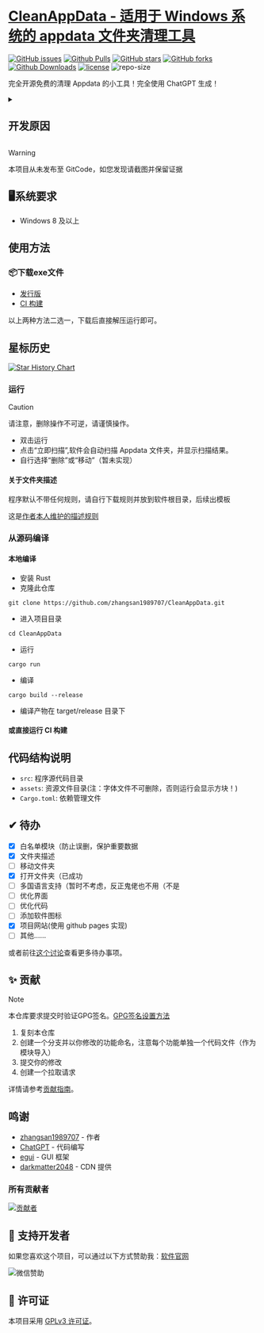 # [CleanAppData - 适用于 Windows 系统的 appdata 文件夹清理工具][repo-url]

 [![GitHub issues][issues-image]][issues-url]
 [![Github Pulls][pulls-image]][pulls-url]
 [![GitHub stars][stars-image]][stars-url]
 [![GitHub forks][forks-image]][forks-url]
 [![Github Downloads][download-image]][download-url]
 [![license][license-image]][license-url]
 ![repo-size][repo-size-image]
 <!--[![hits][hits-image]][hits-url1]-->

完全开源免费的清理 Appdata 的小工具！完全使用 ChatGPT 生成！

<details>
<summary><h2>开发原因</h2></summary>
<p>Windows系统安装的软件卸载时，即便使用专业卸载工具卸载后，appdata 中的文件仍旧不会删除，故开发此软件清理。</p>
<p>本工具使用 Rust 编写，使用 ChatGPT 生成，并使用 egui 构建 GUI。</p>
<p>本工具完全开源免费，欢迎各位大佬贡献代码。</p>
</details>

> [!warning]
>
> 本项目从未发布至 GitCode，如您发现请截图并保留证据

## 🖥系统要求
- Windows 8 及以上

## 使用方法

### 📦下载exe文件
- [发行版](https://github.com/zhangsan1989707/CleanAppData/releases/latest)
- [CI 构建](https://github.com/zhangsan1989707/CleanAppData/actions/workflows/ci.yml)


以上两种方法二选一，下载后直接解压运行即可。

## 星标历史

<a href="https://star-history.com/#zhangsan1989707/CleanAppData&Date">
 <picture>
   <source media="(prefers-color-scheme: dark)" srcset="https://api.star-history.com/svg?repos=zhangsan1989707/CleanAppData&type=Date&theme=dark" />
   <source media="(prefers-color-scheme: light)" srcset="https://api.star-history.com/svg?repos=zhangsan1989707/CleanAppData&type=Date" />
   <img alt="Star History Chart" src="https://api.star-history.com/svg?repos=zhangsan1989707/CleanAppData&type=Date" />
 </picture>
</a>

### 运行
> [!caution]
>
> 请注意，删除操作不可逆，请谨慎操作。
- 双击运行
- 点击“立即扫描”,软件会自动扫描 Appdata 文件夹，并显示扫描结果。
- 自行选择“删除”或“移动”（暂未实现）
#### 关于文件夹描述
程序默认不带任何规则，请自行下载规则并放到软件根目录，后续出模板

这是[作者本人维护的描述规则](https://github.com/zhangsan1989707/zhangsan1989707-subscription)

### 从源码编译
#### 本地编译
- 安装 Rust
- 克隆此仓库
```
git clone https://github.com/zhangsan1989707/CleanAppData.git
```
- 进入项目目录
```
cd CleanAppData
```
- 运行
```
cargo run
```
- 编译
```
cargo build --release
```
- 编译产物在 target/release 目录下
#### 或直接运行 CI 构建

## 代码结构说明
- `src`: 程序源代码目录
- `assets`: 资源文件目录(注：字体文件不可删除，否则运行会显示方块！)
- `Cargo.toml`: 依赖管理文件

## ✔ 待办
- [x] 白名单模块（防止误删，保护重要数据
- [x] 文件夹描述
- [ ] 移动文件夹
- [x] 打开文件夹（已成功
- [ ] 多国语言支持（暂时不考虑，反正鬼佬也不用（不是
- [ ] 优化界面
- [ ] 优化代码
- [ ] 添加软件图标
- [x] 项目网站(使用 github pages 实现)
- [ ] 其他……

或者前往[这个讨论](https://github.com/zhangsan1989707/CleanAppData/discussions/7)查看更多待办事项。
## ✨ 贡献
> [!note]
>
> 本仓库要求提交时验证GPG签名。[GPG签名设置方法][github-doc-gpg-url]

1. 复刻本仓库
2. 创建一个分支并以你修改的功能命名，注意每个功能单独一个代码文件（作为模块导入）
3. 提交你的修改
4. 创建一个拉取请求

详情请参考[贡献指南](CONTRIBUTING.md)。
## 鸣谢
- [zhangsan1989707](https://github.com/zhangsan1989707) - 作者
- [ChatGPT](https://chatgpt.com/) - 代码编写
- [egui](https://github.com/emilk/egui) - GUI 框架
- [darkmatter2048](https://github.com/darkmatter2048) - CDN 提供

### 所有贡献者

[![贡献者](https://contrib.rocks/image?repo=zhangsan1989707/CleanAppData)](https://github.com/zhangsan1989707/CleanAppData/graphs/contributors)

## 🤝 支持开发者

如果您喜欢这个项目，可以通过以下方式赞助我：[软件官网](http://adc.dyblog.online/donate.html)

![微信赞助](./readme/wechat.png)

## 📝 许可证
本项目采用 [GPLv3 许可证](LICENSE)。

<!-- 链接开始 -->
[issues-url]: https://github.com/zhangsan1989707/CleanAppData/issues "议题"
[issues-image]: https://img.shields.io/github/issues/zhangsan1989707/CleanAppData?style=flat-square&logo=github&label=议题

[pulls-url]: https://github.com/zhangsan1989707/CleanAppData/pulls "拉取请求"
[pulls-image]: https://img.shields.io/github/issues-pr-raw/zhangsan1989707/CleanAppData?style=flat&logo=github&%3Fcolor%3Dgreen&label=%E6%8B%89%E5%8F%96%E8%AF%B7%E6%B1%82

[stars-url]: https://github.com/zhangsan1989707/CleanAppData/stargazers "星标"
[stars-image]: https://img.shields.io/github/stars/zhangsan1989707/CleanAppData?style=flat-square&logo=github&label=星标

[forks-url]: https://github.com/zhangsan1989707/CleanAppData/fork "复刻"
[forks-image]: https://img.shields.io/github/forks/zhangsan1989707/CleanAppData?style=flat-square&logo=github&label=复刻

[discussions-url]: https://github.com/zhangsan1989707/CleanAppData/discussions "讨论"

[hits-url]: https://hits.dwyl.com/ "访问量"
[hits-image]: https://custom-icon-badges.demolab.com/endpoint?url=https%3A%2F%2Fhits.dwyl.com%2Fzhangsan1989707%2FCleanAppData.json%3Fcolor%3Dgreen&label=%E8%AE%BF%E9%97%AE%E9%87%8F&logo=graph

[repo-url]: https://github.com/zhangsan1989707/CleanAppData "仓库地址"

[repo-size-image]:https://img.shields.io/github/repo-size/zhangsan1989707/CleanAppData?style=flat-square&label=%E4%BB%93%E5%BA%93%E5%A4%A7%E5%B0%8F


[download-url]: https://github.com/zhangsan1989707/CleanAppData/releases/latest "下载"
[download-image]: https://img.shields.io/github/downloads/zhangsan1989707/CleanAppData/total?style=flat-square&logo=github&label=%E6%80%BB%E4%B8%8B%E8%BD%BD%E6%95%B0 "总下载数"

[license-url]: https://github.com/zhangsan1989707/CleanAppData/blob/master/LICENSE "许可证"
[license-image]: https://custom-icon-badges.demolab.com/github/license/zhangsan1989707/CleanAppData?style=flat&logo=law&label=%E8%AE%B8%E5%8F%AF%E8%AF%81

[github-doc-gpg-url]: https://docs.github.com/zh/authentication/managing-commit-signature-verification/generating-a-new-gpg-key "GPG签名"
